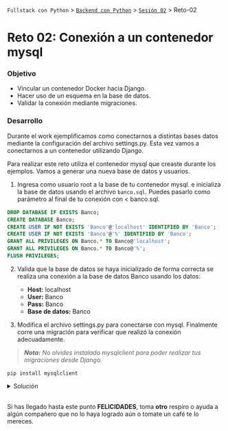`Fullstack con Python` > [`Backend con Python`](../../Readme.md) > [`Sesión 02`](../Readme.md) > Reto-02

# Reto 02: Conexión a un contenedor mysql

### Objetivo
- Vincular un contenedor Docker hacia Django.
- Hacer uso de un esquema en la base de datos.
- Validar la conexión mediante migraciones.

### Desarrollo
Durante el work ejemplificamos como conectarnos a distintas bases datos mediante la configuración del archivo settings.py. Esta vez vamos a conectarnos a un contenedor utilizando Django.

Para realizar este reto utiliza el contenedor mysql que creaste durante los ejemplos. Vamos a generar una nueva base de datos y usuarios.

1. Ingresa como usuario root a la base de tu contenedor mysql. e inicializa la base de datos usando el archivo `banco.sql`. Puedes pasarlo como parámetro al final de tu conexión con < banco.sql.

```SQL
DROP DATABASE IF EXISTS Banco;
CREATE DATABASE Banco;
CREATE USER IF NOT EXISTS 'Banco'@'localhost' IDENTIFIED BY 'Banco';
CREATE USER IF NOT EXISTS 'Banco'@'%' IDENTIFIED BY 'Banco';
GRANT ALL PRIVILEGES ON Banco.* TO Banco@'localhost';
GRANT ALL PRIVILEGES ON Banco.* TO Banco@'%';
FLUSH PRIVILEGES;
```

2. Valida que la base de datos se haya inicializado de forma correcta se realiza una conexión a la base de datos Banco usando los datos:

   - __Host:__ localhost
   - __User:__ Banco
   - __Pass:__ Banco
   - __Base de datos:__ Banco

3. Modifica el archivo settings.py para conectarse con mysql. Finalmente corre una migración para verificar que realizó la conexión adecuadamente.

> *__Nota:__ No olvides instalado mysqlclient para poder realizar tus migraciones desde Django.*

```console
pip install mysqlclient
```

<details><summary>Solución</summary>

Para conectarse y ejecutar el script
```console
docker exec -i pythonsql mysql -hlocalhost -uroot -pBEDU < banco.sql
```

Para validar el usuario creado.
```console
docker exec -it pythonsql mysql -hlocalhost -uBanco -pBanco Banco
```
El resultado será:
  ```console
 mysql -hlocalhost -uBanco -pBanco Banco
  Welcome to the MariaDB monitor.  Commands end with ; or \g.
  Your MariaDB connection id is 11
  Server version: 10.3.15-MariaDB-1:10.3.15+maria~bionic mariadb.org binary distribution

  Copyright (c) 2000, 2018, Oracle, MariaDB Corporation Ab and others.

  Type 'help;' or '\h' for help. Type '\c' to clear the current input statement.

  MariaDB [Banco]> EXIT;

  ```
Finalmente la configuración el archivo settings.py será:

```
DATABASES = {
   'default':{
      'ENGINE': 'django.db.backends.mysql',
      'NAME': 'Banco',
      'USER': 'Banco',
      'PASSWORD':'Banco',
      'HOST':'127.0.0.1',
      'PORT':'33060',
   }
}
```
y al correr la migración debería arrojar lo siguiente.

![](img/reto1.jpg)

  ***
  </details>


</br>


Si has llegado hasta este punto __FELICIDADES__, toma __otro__ respiro o ayuda a algún compañero que no lo haya logrado aún o tomate un café te lo mereces.
